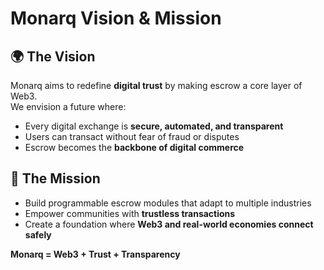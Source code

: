 # Monarq Vision & Mission

## 🌍 The Vision
Monarq aims to redefine **digital trust** by making escrow a core layer of Web3.  
We envision a future where:
- Every digital exchange is **secure, automated, and transparent**
- Users can transact without fear of fraud or disputes
- Escrow becomes the **backbone of digital commerce**

## 🚀 The Mission
- Build programmable escrow modules that adapt to multiple industries
- Empower communities with **trustless transactions**
- Create a foundation where **Web3 and real-world economies connect safely**

**Monarq = Web3 + Trust + Transparency**
